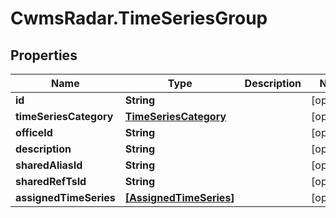 # CwmsRadar.TimeSeriesGroup

## Properties

Name | Type | Description | Notes
------------ | ------------- | ------------- | -------------
**id** | **String** |  | [optional] 
**timeSeriesCategory** | [**TimeSeriesCategory**](TimeSeriesCategory.md) |  | [optional] 
**officeId** | **String** |  | [optional] 
**description** | **String** |  | [optional] 
**sharedAliasId** | **String** |  | [optional] 
**sharedRefTsId** | **String** |  | [optional] 
**assignedTimeSeries** | [**[AssignedTimeSeries]**](AssignedTimeSeries.md) |  | [optional] 


